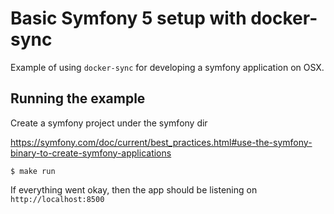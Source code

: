 # Basic Symfony 5 setup with docker-sync

Example of using `docker-sync` for developing a symfony application on OSX.

Running the example
---

Create a symfony project under the symfony dir

https://symfony.com/doc/current/best_practices.html#use-the-symfony-binary-to-create-symfony-applications

```
$ make run
```

If everything went okay, then the app should be listening on `http://localhost:8500`
